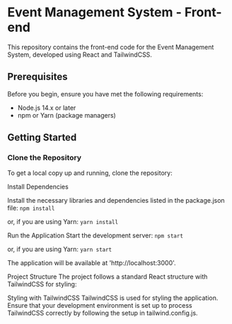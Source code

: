 # Event Management System - Front-end

This repository contains the front-end code for the Event Management System, developed using React and TailwindCSS.

## Prerequisites

Before you begin, ensure you have met the following requirements:
- Node.js 14.x or later
- npm or Yarn (package managers)

## Getting Started

### Clone the Repository

To get a local copy up and running, clone the repository:

Install Dependencies

Install the necessary libraries and dependencies listed in the package.json file:
`npm install`

or, if you are using Yarn:
`yarn install`

Run the Application
Start the development server:
`npm start`

or, if you are using Yarn:
`yarn start`

The application will be available at 'http://localhost:3000'.

Project Structure
The project follows a standard React structure with TailwindCSS for styling:

Styling with TailwindCSS
TailwindCSS is used for styling the application. Ensure that your development environment is set up to process TailwindCSS correctly by following the setup in tailwind.config.js.

